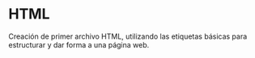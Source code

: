 # HTML
Creación de primer archivo HTML, utilizando las etiquetas básicas para estructurar y dar forma a una página web.
